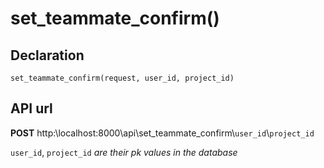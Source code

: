 # set_teammate_confirm()
## Declaration
`set_teammate_confirm(request, user_id, project_id)`

## API url
**POST** http:\\localhost:8000\api\set_teammate_confirm\\`user_id`\\`project_id`

`user_id`, `project_id` *are their pk values in the database*
